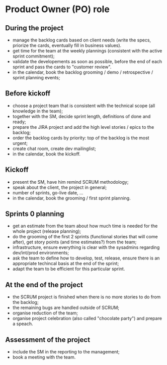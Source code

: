 # Product Owner (PO) role

## During the project
- manage the backlog cards based on client needs (write the specs, priorize the cards, eventually fill in business values).
- get time for the team at the weekly plannings (consistent with the active sprint commitment);
- validate the developements as soon as possible, before the end of each sprint and pass the cards to "customer review".
- in the calendar, book the backlog grooming / demo / retrospective / sprint planning events;


## Before kickoff
- choose a project team that is consistent with the technical scope (all knowledge in the team);
- together with the SM, decide sprint length, definitions of done and ready;
- prepare the JIRA project and add the high level stories / epics to the backlog;
- order the backlog cards by priority: top of the backlog is the most urgent;
- create chat room, create dev mailinglist;
- in the calendar, book the kickoff.


## Kickoff
- present the SM, have him remind SCRUM methodology;
- speak about the client, the project in general;
- number of sprints, go-live date, ...
- in the calendar, book the grooming / first sprint planning.


## Sprints 0 planning
- get an estimate from the team about how much time is needed for the whole project (release planning);
- do the grooming of the first 2 sprints (functional stories that will come after), get story points (and time estimates?) from the team;
- infrastructure, ensure everything is clear with the sysadmins regarding dev/int/prod environments;
- ask the team to define how to develop, test, release, ensure there is an appropriate techincal basis at the end of the sprint;
- adapt the team to be efficient for this particular sprint.


## At the end of the project
- the SCRUM project is finished when there is no more stories to do from the backlog;
- the remaining bugs are handled outside of SCRUM;
- organise reduction of the team;
- organise project celebration (also called "chocolate party") and prepare a speach.


## Assessment of the project
- include the SM in the reporting to the management;
- book a meeting with the team.
